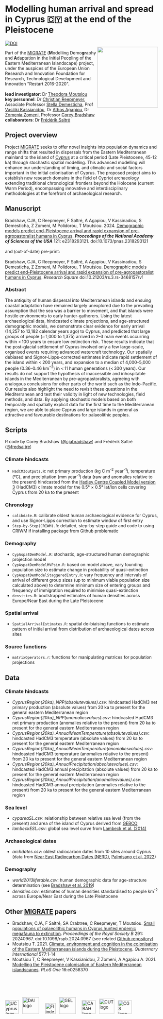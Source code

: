 # Modelling human arrival and spread in Cyprus 🇨🇾 at the end of the Pleistocene
<a href="https://zenodo.org/doi/10.5281/zenodo.10951687"><img src="https://zenodo.org/badge/DOI/10.5281/zenodo.10951687.svg" alt="DOI"></a>
<a href="https://www.ucy.ac.cy/migrate/"><img align="right" src="www/MigratelogoShad.png" width="200" style="margin-top: 20px"></a>

Part of the <a href="https://www.ucy.ac.cy/migrate/">MIGRATE</a> (<strong>M</strong>odell<strong>i</strong>ng Demo<strong>gr</strong>aphy and <strong>A</strong>daptation in the Initial Peopling of the Eastern M<strong>e</strong>diterranean Islandscape) project, under the auspices of the European Union Research and Innovation Foundation for Research, Technological Development and Innovation "Restart 2016-2020".
<br>
<br>
<strong>lead investigator</strong>: Dr <a href="https://www.ucy.ac.cy/directory/en/profile/tmouts01">Theodora Moutsiou</a><br>
<strong>key personnel</strong>: Dr <a href="https://scholar.google.com.au/citations?user=BU25ogMAAAAJ&hl=en">Christian Reepmeyer</a>, Associate Professor <a href="https://www.ucy.ac.cy/directory/en/profile/demest">Stella Demesticha</a>, Prof <a href="https://www.presidency.gov.cy/cypresidency/cypresidency.nsf/All/FBA917CB5206BC95C225896B0023FAFD?OpenDocument">Vasiliki Kassianidou</a>, Dr <a href="https://www.cut.ac.cy/faculties/fet/ceg/staff/athos.agapiou/?languageId=1">Athos Agapiou</a>, Dr <a href="https://www.researchgate.net/profile/Zomenia-Zomeni">Zomenia Zomeni</a>, Professor <a href="https://globalecologyflinders.com/people/#DIRECTOR">Corey Bradshaw</a><br>
<strong>collaborators</strong>: Dr <a href="https://globalecologyflinders.com/people/#COORDINATOR">Frédérik Saltré</a>
<br>
## Project overview
Project <a href="https://www.ucy.ac.cy/migrate/">MIGRATE</a> seeks to offer novel insights into population dynamics and range shifts that resulted in dispersals from the Eastern Mediterranean mainland to the island of <a href="https://www.google.com/maps/place/Cyprus/@35.1670135,32.765821,9z/">Cyprus</a> at a critical period (Late Pleistocene, 45-12 ka) through stochastic spatial modelling. This advanced modelling will  enhance our understanding of timing, and climatic and social factors important in the initial colonisation of Cyprus. The proposed project aims to establish new research domains in the field of Cypriot archaeology extending traditional chronological frontiers beyond the Holocene (current Warm Period), encompassing innovative and interdisciplinary methodologies at the forefront of archaeological research.

## Manuscript
Bradshaw, CJA, C Reepmeyer, F Saltré, A Agapiou, V Kassinadiou, S Demesticha, Z Zomeni, M Polidorou, T Moutsiou. 2024. <a href="https://doi.org/10.1073/pnas.2318293121">Demographic models predict end-Pleistocene arrival and rapid expansion of pre-agropastoralist humans in Cyprus</a>. <strong><em>Proceedings of the National Academy of Sciences of the USA</em></strong> 121: e2318293121. doi:10.1073/pnas.2318293121<br>
<br>
and (out-of-date) pre-print:<br>
<br>
Bradshaw, CJA, C Reepmeyer, F Saltré, A Agapiou, V Kassinadiou, S Demesticha, Z Zomeni, M Polidorou, T Moutsiou. <a href="http://doi.org/10.21203/rs.3.rs-3468157/v1">Demographic models predict end-Pleistocene arrival and rapid expansion of pre-agropastoralist humans in Cyprus</a>. <em>Research Square</em> doi:10.21203/rs.3.rs-3468157/v1

### Abstract
The antiquity of human dispersal into Mediterranean islands and ensuing coastal adaptation have remained largely unexplored due to the prevailing assumption that the sea was a barrier to movement, and that islands were hostile environments to early hunter-gatherers. Using the latest archaeological data, hindcasted climate projections, and age-structured demographic models, we demonstrate clear evidence for early arrival (14,257 to 13,182 calendar years ago) to Cyprus, and predicted that large groups of people (~ 1,000 to 1,375) arrived in 2–3 main events occurring within < 100 years to ensure low extinction risk. These results indicate that the post-glacial settlement of Cyprus involved only a few large-scale, organised events requiring advanced watercraft technology. Our spatially debiased and Signor-Lipps-corrected estimates indicate rapid settlement of the island within < 200 years, and expansion to a median of 4,000–5,000 people (0.36–0.46 km<sup>−2</sup>) in < 11 human generations (< 300 years). Our results do not support the hypothesis of inaccessible and inhospitable islands in the Mediterranean by pre-agropastoralists, agreeing with analogous conclusions for other parts of the world such as the Indo-Pacific. Our results also highlight the need to revisit these questions in the Mediterranean and test their validity in light of new technologies, field methods, and data. By applying stochastic models based on both temporally and spatially explicit data for the first time to the Mediterranean region, we are able to place Cyprus and large islands in general as attractive and favourable destinations for palaeolithic peoples.

## Scripts
R code by Corey Bradshaw (<a href="http://github.com/cjabradshaw">@cjabradshaw</a>) and Frédérik Saltré (<a href="http://github.com/fredsaltre">@fredsaltre</a>)

### Climate hindcasts
- <code>HadCM3outputs.R</code>: net primary production (kg C m<sup>-2</sup> year<sup>-1</sup>), temperature (°C), and precipitation (mm year<sup>-1</sup>) data (raw and anomalies relative to the present) hindcasted from the <a href="https://www.metoffice.gov.uk/research/approach/modelling-systems/unified-model/climate-models/hadcm3">Hadley Centre Coupled Model version 3</a> (HadCM3) climate model for the 0.5° × 0.5° lat/lon cells covering Cyprus from 20 ka to the present

### Chronology
- <code>calibdate.R</code>: calibrate oldest human archaeological evidence for Cyprus, and use Signor-Lipps correction to estimate window of first entry
- <code>Step-by-Step(CRIWM).R</code>: detailed, step-by-step guide and code to using CRIWM if installing package from Github problematic

### Demography
- <code>CypAspatDemModel.R</code>: stochastic, age-structured human demographic projection model
- <code>CypAspatDemModelMVPsim.R</code>: based on model above, vary founding population size to estimate change in probability of quasi-extinction
- <code>CypAspatDemModelStaggeredEntry.R</code>: vary frequency and intervals of arrival of different group sizes (up to minimum viable population size calculated above) to determine minimum size of entering groups and frequency of immigration required to minimise quasi-extinction
- <code>densities.R</code>: bootstrapped estimates of human densities across Europe/Near East during the Late Pleistocene

### Spatial arrival
- <code>SpatialArrivalEstimates.R</code>: spatial de-biaising functions to estimate pattern of initial arrival from distribution of archaeological dates across sites

### Source functions
- <code>matrixOperators.r</code>: functions for manipulating matrices for population projections

## Data
### Climate hindcasts
- <em>CyprusRegion(20ka)_NPP(absolutevalues).csv</em>: hindcasted HadCM3 net primary production (absolute values) from 20 ka to present for the general eastern Mediterranean region
- <em>CyprusRegion(20ka)_NPP(anomaliesvalues).csv</em>: hindcasted HadCM3 net primary production (anomalies relative to the present) from 20 ka to present for the general eastern Mediterranean region
- <em>CyprusRegion(20ka)_AnnualMeanTemperature(absolutevalues).csv</em>: hindcasted HadCM3 temperature (absolute values) from 20 ka to present for the general eastern Mediterranean region
- <em>CyprusRegion(20ka)_AnnualMeanTemperature(anomaliesvalues).csv</em>: hindcasted HadCM3 temperature (anomalies relative to the present) from 20 ka to present for the general eastern Mediterranean region
- <em>CyprusRegion(20ka)_AnnualPrecipitation(absolutevalues).csv</em>: hindcasted HadCM3 annual precipitation (absolute values) from 20 ka to present for the general eastern Mediterranean region
- <em>CyprusRegion(20ka)_AnnualPrecipitation(anomaliesvalues).csv</em>: hindcasted HadCM3 annual precipitation (anomalies relative to the present) from 20 ka to present for the general eastern Mediterranean region
  
### Sea level
- <em>cypareaSL.csv</em>: relationship between relative sea level (from the present) and area of the island of Cyprus derived from <a href="http://www.gebco.net">GEBCO</a>
- <em>lambeckESL.csv</em>: global sea level curve from <a href="https://doi.org/10.1073/pnas.1411762111">Lambeck et al. (2014)</a>

### Archaeological dates
- <em>archdates.csv</em>: oldest radiocarbon dates from 10 sites around Cyprus (data from <a href="https://doi.org/10.5281/zenodo.5767862">Near East Radiocarbon Dates (NERD)</a>, <a href="https://doi.org/10.5334/joad.90">Palmisano et al. 2022</a>)

### Demography
- <em>world2013lifetable.csv</em>: human demographic data for age-structure determination (see <a href="http://doi.org/10.1038/s41559-019-0902-6">Bradshaw et al. 2019</a>)
- <em>densities.csv</em>: estimates of human densities standardised to people km<sup>-2</sup> across Europe/Near East during the Late Pleistocene

## Other <a href="https://www.ucy.ac.cy/migrate/">MIGRATE</a> papers
- Bradshaw, CJA, F Saltré, SA Crabtree, C Reepmeyer, T Moutsiou. <a href="http://doi.org/10.1098/rspb.2024.0967">Small populations of palaeolithic humans in Cyprus hunted endemic megafauna to extinction</a>. <em>Proceedings of the Royal Society B</em> 291: 20240967. doi:10.1098/rspb.2024.0967 (see related <a href="https://github.com/cjabradshaw/CyprusHippoElephant">Github repository</a>)
- Moutsiou T. 2021. <a href="http://doi.org/10.1016/j.quaint.2020.09.012">Climate, environment and cognition in the colonisation of the Eastern Mediterranean islands during the Pleistocene</a>. <em>Quaternary International</em> 577:1-14
- Moutsiou T, C Reepmeyer, V Kassianidou, Z Zomeni, A Agapiou A. 2021. <a href="http://doi.org/10.1371/journal.pone.0258370">Modelling the Pleistocene colonisation of Eastern Mediterranean islandscapes</a>. <em>PLoS One</em> 16:e0258370
<br>
<br>
<p><a href="https://www.ucy.ac.cy"><img align="bottom-left" src="www/UCypruslogo.png" alt="UCyprus logo" height="45" style="margin-top: 20px"></a> &nbsp; <a href="http://www.dainst.org"><img align="bottom-left" src="www/DAIlogo.png" alt="DAI logo" height="55" style="margin-top: 20px"></a> &nbsp; &nbsp; <a href="https://www.flinders.edu.au"><img align="bottom-left" src="www/Flinders_University_Logo_Horizontal_RGB_Master.png" alt="Flinders University logo" height="35" style="margin-top: 20px"></a> &nbsp; <a href="https://globalecologyflinders.com"><img align="bottom-left" src="www/GEL Logo Kaurna New Transp.png" alt="GEL logo" height="55" style="margin-top: 20px"></a> &nbsp; &nbsp; <a href="https://EpicAustralia.org.au"><img align="bottom-left" src="www/CabahFCL.jpg" alt="CABAH logo" height="45" style="margin-top: 20px"></a> &nbsp; <a href="https://www.cut.ac.cy"><img align="bottom-left" src="www/CUTlogoblack.png" alt="CUT logo" height="50" style="margin-top: 20px"></a> &nbsp; <a href="https://www.moa.gov.cy/moa/gsd/gsd.nsf/dmlIndex_en/dmlIndex_en"><img align="bottom-left" src="www/CGSlogo.png" alt="CGS logo" height="45" style="margin-top: 20px"></a></p>
